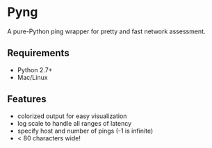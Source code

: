 # Pyng

A pure-Python ping wrapper for pretty and fast network assessment.

## Requirements

* Python 2.7+
* Mac/Linux

## Features

* colorized output for easy visualization
* log scale to handle all ranges of latency
* specify host and number of pings (-1 is infinite)
* < 80 characters wide!

